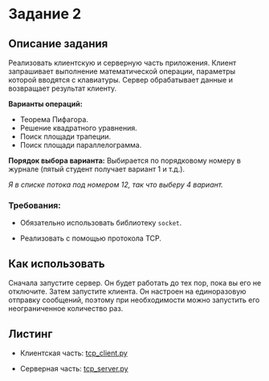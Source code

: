 # Задание 2

## Описание задания

Реализовать клиентскую и серверную часть приложения. Клиент запрашивает выполнение математической операции, параметры которой вводятся с клавиатуры. Сервер обрабатывает данные и возвращает результат клиенту.

**Варианты операций:**

- Теорема Пифагора.
- Решение квадратного уравнения.
- Поиск площади трапеции.
- Поиск площади параллелограмма.

**Порядок выбора варианта:** Выбирается по порядковому номеру в журнале (пятый студент получает вариант 1 и т.д.).

_Я в списке потока под номером 12, так что выберу 4 вариант._

### Требования:

- Обязательно использовать библиотеку `socket`.

- Реализовать с помощью протокола TCP.

## Как использовать

Сначала запустите сервер. Он будет работать до тех пор, пока вы его не отключите. Затем запустите клиента. Он настроен на единоразовую отправку сообщений, поэтому при необходимости можно запустить его неограниченное количество раз.

## Листинг

- Клиентская часть: [tcp_client.py](..%2F..%2Flaboratory_work_1%2F2%2Ftcp_client.py)

- Серверная часть: [tcp_server.py](..%2F..%2Flaboratory_work_1%2F2%2Ftcp_server.py)

